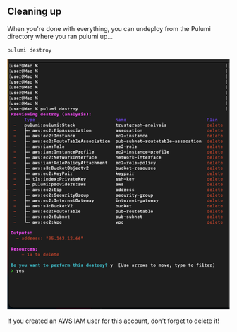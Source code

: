
## Cleaning up

When you're done with everything, you can undeploy from the Pulumi directory
where you ran pulumi up...

```
pulumi destroy
```

![Screenshot of Pulumi undeploy](pulumi-undeploy.png)

If you created an AWS IAM user for this account, don't forget to delete it!

